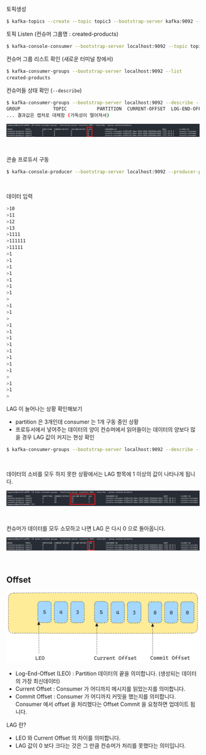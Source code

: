 토픽생성

```bash
$ kafka-topics --create --topic topic3 --bootstrap-server kafka:9092 --partitions 3 --replication-factor 1
```



토픽 Listen (컨슈머 그룹명 : created-products)

```bash
$ kafka-console-consumer --bootstrap-server localhost:9092 --topic topic3 --group created-products
```



컨슈머 그룹 리스트 확인 (새로운 터미널 창에서)

```bash
$ kafka-consumer-groups --bootstrap-server localhost:9092 --list
created-products
```



컨슈머들 상태 확인 (`--describe`)

```bash
$ kafka-consumer-groups --bootstrap-server localhost:9092 --describe --group created-products
GROUP            TOPIC           PARTITION  CURRENT-OFFSET  LOG-END-OFFSET  LAG             CONSUMER-ID
... 결과값은 캡처로 대체함 (가독성이 떨어져서)
```

![](./img/lag-leo-example/1.png)

<br/>



콘솔 프로듀서 구동

```bash
$ kafka-console-producer --bootstrap-server localhost:9092 --producer-property partitioner.class=org.apache.kafka.clients.producer.RoundRobinPartitioner --topic topic3
```

<br/>



데이터 입력

```bash
>10
>11
>12
>13
>1111
>111111
>11111
>1
>1
>1
>1
>1
>1
>1
>
>1
>1
>
>1
>1
>1
>1
>1
>1
>1
>1
>
>1
>1
>
```







LAG 이 늘어나는 상황 확인해보기<br/>

- partition 은 3개인데 consumer 는 1개 구동 중인 상황
- 프로듀서에서 넣어주는 데이터의 양이 컨슈머에서 읽어들이는 데이터의 양보다 많을 경우 LAG 값이 커지는 현상 확인



```bash
$ kafka-consumer-groups --bootstrap-server localhost:9092 --describe --group created-products
```

<br/>



데이터의 소비를 모두 하지 못한 상황에서는 LAG 항목에 1 이상의 값이 나타나게 됩니다.

![](./img/lag-leo-example/2.png)

<br/>



컨슈머가 데이터를 모두 소모하고 나면 LAG 은 다시 0 으로 돌아옵니다.

![](./img/lag-leo-example/3.png)

<br/>



## Offset

![](./img/lag-leo-example/4.png)



- Log-End-Offset (LEO) : Partition 데이터의 끝을 의미합니다. (생성되는 데이터의 가장 최신데이터)
- Current Offset : Consumer 가 어디까지 메시지를 읽었는지를 의미합니다.
- Commit Offset : Consumer 가 어디까지 커밋을 했는지를 의미합니다. Consumer 에서 offset 을 처리했다는 Offset Commit 을 요청하면 업데이트 됩니다.



LAG 란?

- LEO 와 Current Offset 의 차이를 의미합니다.
- LAG 값이 0 보다 크다는 것은 그 만큼 컨슈머가 처리를 못했다는 의미입니다.







